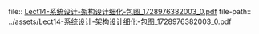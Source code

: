 file:: [Lect14-系统设计-架构设计细化-包图_1728976382003_0.pdf](../assets/Lect14-系统设计-架构设计细化-包图_1728976382003_0.pdf)
file-path:: ../assets/Lect14-系统设计-架构设计细化-包图_1728976382003_0.pdf
